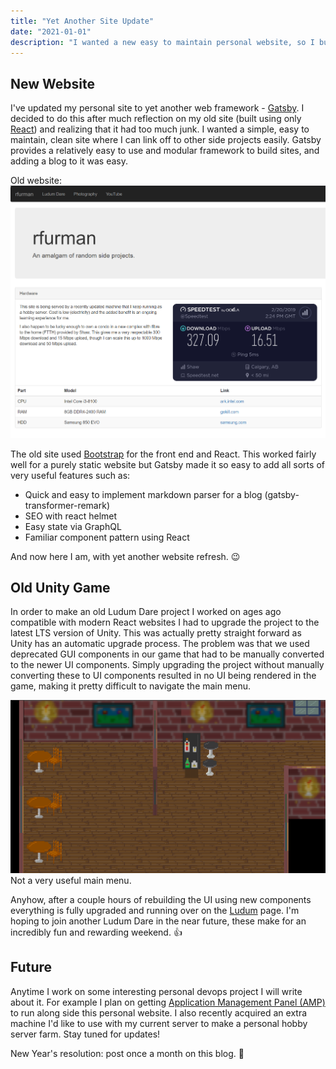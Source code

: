 ```yaml
---
title: "Yet Another Site Update"
date: "2021-01-01"
description: "I wanted a new easy to maintain personal website, so I built one!"
---
```


## New Website

I've updated my personal site to yet another web framework - [Gatsby](https://www.gatsbyjs.com/). I decided to do this after much reflection on my old site (built using only [React](https://reactjs.org/)) and realizing that it had too much junk. I wanted a simple, easy to maintain, clean site where I can link off to other side projects easily. Gatsby provides a relatively easy to use and modular framework to build sites, and adding a blog to it was easy.

Old website:
![Old website.](old_site.png)

The old site used [Bootstrap](https://getbootstrap.com/) for the front end and React. This worked fairly well for a purely static website but Gatsby made it so easy to add all sorts of very useful features such as:

- Quick and easy to implement markdown parser for a blog (gatsby-transformer-remark)
- SEO with react helmet
- Easy state via GraphQL
- Familiar component pattern using React

And now here I am, with yet another website refresh. 😉

## Old Unity Game

In order to make an old Ludum Dare project I worked on ages ago compatible with modern React websites I had to upgrade the project to the latest LTS version of Unity. This was actually pretty straight forward as Unity has an automatic upgrade process. The problem was that we used deprecated GUI components in our game that had to be manually converted to the newer UI components. Simply upgrading the project without manually converting these to UI components resulted in no UI being rendered in the game, making it pretty difficult to navigate the main menu.

![Demon Shanker 2 with no GUI.](ds2_no_gui.png)
Not a very useful main menu.

Anyhow, after a couple hours of rebuilding the UI using new components everything is fully upgraded and running over on the [Ludum](/ludum) page. I'm hoping to join another Ludum Dare in the near future, these make for an incredibly fun and rewarding weekend. 👍

## Future

Anytime I work on some interesting personal devops project I will write about it. For example I plan on getting [Application Management Panel (AMP)](https://cubecoders.com/AMP) to run along side this personal website. I also recently acquired an extra machine I'd like to use with my current server to make a personal hobby server farm. Stay tuned for updates!

New Year's resolution: post once a month on this blog. 🎉
